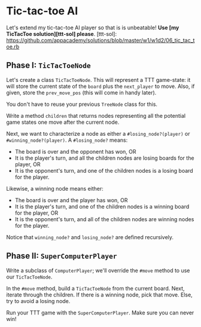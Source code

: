 # Tic-tac-toe AI

Let's extend my tic-tac-toe AI player so that is is unbeatable! **Use
[my TicTacToe solution][ttt-sol] please**.
[ttt-sol]: https://github.com/appacademy/solutions/blob/master/w1/w1d2/06_tic_tac_toe.rb

## Phase I: `TicTacToeNode`

Let's create a class `TicTacToeNode`. This will represent a TTT
game-state: it will store the current state of the `board` plus the
`next_player` to move. Also, if given, store the `prev_move_pos` (this
will come in handy later).

You don't have to reuse your previous `TreeNode` class for this.

Write a method `children` that returns nodes representing all the
potential game states one move after the current node.

Next, we want to characterize a node as either a
`#losing_node?(player)` or `#winning_node?(player)`. A `#losing_node?`
means:

* The board is over and the opponent has won, OR
* It is the player's turn, and all the children nodes are losing
  boards for the player, OR
* It is the opponent's turn, and one of the children nodes is a
  losing board for the player.

Likewise, a winning node means either:

* The board is over and the player has won, OR
* It is the player's turn, and one of the children nodes is a winning
  board for the player, OR
* It is the opponent's turn, and all of the children nodes are
  winning nodes for the player.

Notice that `winning_node?` and `losing_node?` are defined
recursively.

## Phase II: `SuperComputerPlayer`

Write a subclass of `ComputerPlayer`; we'll override the `#move`
method to use our `TicTacToeNode`.

In the `#move` method, build a `TicTacToeNode` from the current
board. Next, iterate through the children. If there is a winning node,
pick that move. Else, try to avoid a losing node.

Run your TTT game with the `SuperComputerPlayer`. Make sure you can
never win!
